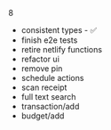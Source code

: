 8
- consistent types - ✅
- finish e2e tests
- retire netlify functions
- refactor ui
- remove pin
- schedule actions
- scan receipt
- full text search
- transaction/add
- budget/add